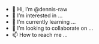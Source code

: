 - 👋 Hi, I’m @dennis-raw
- 👀 I’m interested in ...
- 🌱 I’m currently learning ...
- 💞️ I’m looking to collaborate on ...
- 📫 How to reach me ...

<!---
dennis-raw/dennis-raw is a ✨ special ✨ repository because its `README.md` (this file) appears on your GitHub profile.
You can click the Preview link to take a look at your changes.
--->
